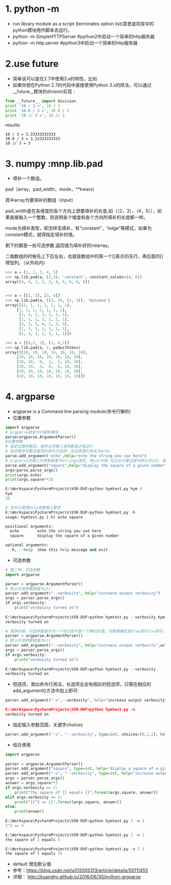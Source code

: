 # 1. python -m
* run library module as a script (terminates option list)意思是将库中的python模块用作脚本去运行。
* python -m SimpleHTTPServer    #python2中启动一个简单的http服务器
* python -m http.server    #python3中启动一个简单的http服务器
# 2.use __future__
* 简单说可以是在2.7中使用3.x的特性，比如
* 如果你想在Python 2.7的代码中直接使用Python 3.x的除法，可以通过__future__模块的division实现：
```python
from __future__ import division
print '10 / 3 =', 10 / 3
print '10.0 / 3 =', 10.0 / 3
print '10 // 3 =', 10 // 3
```
results:
```
10 / 3 = 3.33333333333
10.0 / 3 = 3.33333333333
10 // 3 = 3
```
# 3. numpy :mnp.lib.pad
* 填补一个数组。

pad（array，pad_width，mode，**kwars）

其中array为要填补的数组（input）

pad_width是在各维度的各个方向上想要填补的长度,如（（2，3），（4，5）），如果直接输入一个整数，则说明各个维度和各个方向所填补的长度都一样。

mode为填补类型，即怎样去填补，有“constant”，“edge”等模式，如果为constant模式，就得指定填补的值。

剩下的都是一些可选参数.返回值为填补好的ndarray。

二维数组的时候先上下后左右，也就是数组中的第一个[]表示的先行，再后面的[]增加列。（从外向内）

```python
>>> a = [1, 2, 3, 4, 5]
>>> np.lib.pad(a, (2,3), 'constant', constant_values=(4, 6))
array([4, 4, 1, 2, 3, 4, 5, 6, 6, 6])


>>> a = [[1, 2], [3, 4]]
>>> np.lib.pad(a, ((3, 2), (2, 3)), 'minimum')
array([[1, 1, 1, 2, 1, 1, 1],
  	 [1, 1, 1, 2, 1, 1, 1],
 	  [1, 1, 1, 2, 1, 1, 1],
 	  [1, 1, 1, 2, 1, 1, 1],
 	  [3, 3, 3, 4, 3, 3, 3],
 	  [1, 1, 1, 2, 1, 1, 1],
 	  [1, 1, 1, 2, 1, 1, 1]])

>>> a = [[0,1, 2], [3, 4,5]]
>>> np.lib.pad(a, 2, padwithtens)
array([[10, 10, 10, 10, 10, 10, 10],
     [10, 10, 10, 10, 10, 10, 10],
  	 [10, 10,  0,  1,  2, 10, 10],
  	 [10, 10,  3,  4,  5, 10, 10],
  	 [10, 10, 10, 10, 10, 10, 10],
 	 [10, 10, 10, 10, 10, 10, 10]])
```
# 4. argparse
* argparse is a Command line parsing module(命令行解析)
* 位置参数
```python
import argparse
# argparse是命令行解析模块
parse=argparse.ArgumentParser()
#位置参数
# 指定位置参数后，程序必须输入该参数值才能运行
# 指定程序将要去接受的命令行选项，在这里我们命名为echo
parse.add_argument('echo',help="echo the string you use here")
# argoarse将输入的参数都看作strings类型，用int时候 可以在计算过程中转化为int，或者在add_argument中指定type
parse.add_argument("square",help="display the square of a given number",type=int)
args=parse.parse_args()
print(args.echo)
print(args.square**2)

E:\Workspace\PycharmProjects\VSR-DUF>python hymtest.py hym 6
hym
36

# 也可以使用help查看输入要求
E:\Workspace\PycharmProjects\VSR-DUF>python hymtest.py -h
usage: hymtest.py [-h] echo square

positional arguments:
  echo        echo the string you use here
  square      display the square of a given number

optional arguments:
  -h, --help  show this help message and exit

```
* 可选参数
```python
# 第二种，可选参数
import argparse

parser = argparse.ArgumentParser()
# 默认可选参数赋值为str
parser.add_argument("--verbosity", help="increase output verbosity")
args = parser.parse_args()
if args.verbosity:
    print("verbosity turned on")
    
E:\Workspace\PycharmProjects\VSR-DUF>python hymtest.py --verbosity hym
verbosity turned on

```

```python
# 很多时候，可选参数是作为一个标识而不是一个确切的值，仅需要确定是true或false即可，可以指定关键字action，赋值为"store_true"：
parser = argparse.ArgumentParser()
# 默认可选参数赋值为str
parser.add_argument("--verbosity", help="increase output verbosity",action="store_true") # 输入赋值给verbosity
args = parser.parse_args()
if args.verbosity:
    print("verbosity turned on")
    
E:\Workspace\PycharmProjects\VSR-DUF>python hymtest.py --verbosity
verbosity turned on

```

* 短选项，类似命令行用法，长选项总会有相应的短选项，只需在相应的add_argument()方法中加上即可:
```python
parser.add_argument("-v",--verbosity", help="increase output verbosity",action="store_true") # 输入赋值给verbosity

E:\Workspace\PycharmProjects\VSR-DUF>python hymtest.py -v
verbosity turned on

```

* 指定输入参数范围，关键字choices
```python
parser.add_argument("-v", "--verbosity", type=int, choices=[0,1,2], help="increase output verbosity")
```

* 结合使用
```python
import argparse
 
parser = argparse.ArgumentParser()
parser.add_argument("square", type=int, help="display a square of a given number")
parser.add_argument("-v", "--verbosity", type=int, help="increase output verbosity")
args = parser.parse_args()
answer = args.square**2
if args.verbosity == 2:
    print("the square of {} equals {}".format(args.square, answer))
elif args.verbosity == 1:
    print("{}^2 == {}".format(args.square, answer))
else:
    print(answer)
    
E:\Workspace\PycharmProjects\VSR-DUF>python hymtest.py 2 -v 1
2^2 == 4

E:\Workspace\PycharmProjects\VSR-DUF>python hymtest.py 2 -v 2
the square of 2 equals 4

E:\Workspace\PycharmProjects\VSR-DUF>python hymtest.py -v 2 5
the square of 5 equals 25

```
* default 增加默认值
* 参考：https://blog.csdn.net/u012005313/article/details/50111455
* 详细： http://kuanghy.github.io/2016/06/30/python-argparse
